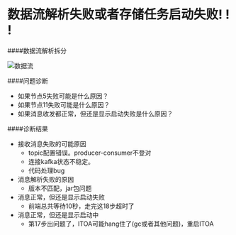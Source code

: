 # 数据流解析失败或者存储任务启动失败! ! !

####数据流解析拆分

![数据流](/Users/jackyyin/Documents/stream/stream.001.jpeg)

####问题诊断
+ 如果节点5失败可能是什么原因？
+ 如果节点11失败可能是什么原因？
+ 如果消息收发都正常，但还是显示启动失败是什么原因？


####诊断结果
+ 接收消息失败的可能原因
  + topic配置错误。producer-consumer不登对
  + 连接kafka状态不稳定。
  + 代码处理bug
+ 消息解析失败的原因
  + 版本不匹配，jar包问题
+ 消息正常，但还是显示启动失败
  + 前端总共等待10秒，走完这18步超时了
+ 消息正常，但还是显示启动中
  + 第17步出问题了，ITOA可能hang住了(gc或者其他问题)，重启ITOA

